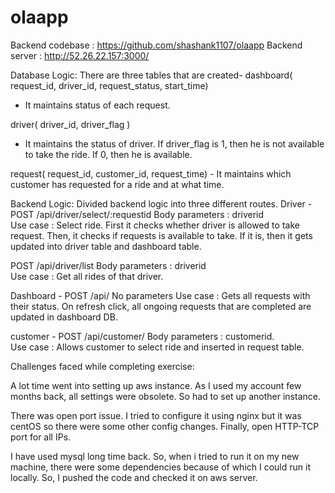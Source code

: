 # olaapp

Backend codebase : https://github.com/shashank1107/olaapp 
Backend server : http://52.26.22.157:3000/  

Database Logic: There are three tables that are created-
dashboard( request_id, driver_id, request_status, start_time)
-  It maintains status of each request.

driver( driver_id, driver_flag )
-  It maintains the status of driver. If driver_flag is 1, then he is not available to take the ride. If 0, then he is available.

 request( request_id, customer_id, request_time)
	- It maintains which customer has requested for a ride and at what time.


Backend Logic: Divided backend logic into three different routes.
Driver - 
POST /api/driver/select/:requestid
Body parameters : driverid  
Use case : Select ride. First it checks whether driver is allowed to take request. Then, it checks if requests is available to take. If it is, then it gets updated into driver table and dashboard table.

POST /api/driver/list
Body parameters : driverid  
Use case : Get all rides of that driver. 

Dashboard -
POST /api/
		No parameters
		Use case : Gets all requests with their status. On refresh click, all ongoing      requests that are completed are updated in dashboard DB.

customer - POST /api/customer/
Body parameters : customerid.  
Use case : Allows customer to select ride and inserted in request table.

  

Challenges faced while completing exercise:

A lot time went into setting up aws instance. As I used my account few months back, all settings were obsolete. So had to set up another instance.

There was open port issue. I tried to configure it using nginx but it was centOS so there were some other config changes. Finally, open HTTP-TCP port for all IPs.

I have used mysql long time back. So, when i tried to run it on my new machine, there were some dependencies because of which I could run it locally. So, I pushed the code and checked it on aws server.

